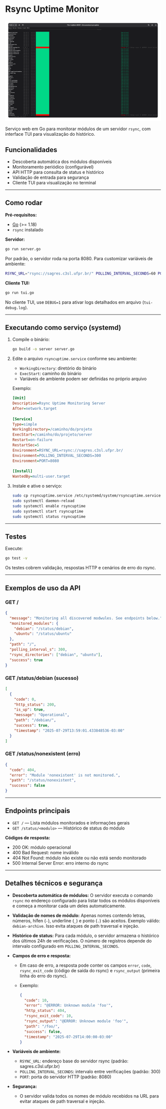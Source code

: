 
# Rsync Uptime Monitor

![Rsync Uptime Monitor Screenshot](./src/img.png)

Serviço web em Go para monitorar módulos de um servidor `rsync`, com interface TUI para visualização do histórico.

## Funcionalidades

- Descoberta automática dos módulos disponíveis
- Monitoramento periódico (configurável)
- API HTTP para consulta de status e histórico
- Validação de entrada para segurança
- Cliente TUI para visualização no terminal

---

## Como rodar

**Pré-requisitos:**

- [Go](https://go.dev/doc/install) (>= 1.18)
- `rsync` instalado

**Servidor:**

```sh
go run server.go
```

Por padrão, o servidor roda na porta 8080. Para customizar variáveis de ambiente:

```sh
RSYNC_URL="rsync://sagres.c3sl.ufpr.br/" POLLING_INTERVAL_SECONDS=60 PORT=9090 go run server.go
```

**Cliente TUI:**

```sh
go run tui.go
```

No cliente TUI, use `DEBUG=1` para ativar logs detalhados em arquivo (`tui-debug.log`).

---

## Executando como serviço (systemd)

1. Compile o binário:

   ```sh
   go build -o server server.go
   ```

2. Edite o arquivo `rsyncuptime.service` conforme seu ambiente:
   - `WorkingDirectory`: diretório do binário
   - `ExecStart`: caminho do binário
   - Variáveis de ambiente podem ser definidas no próprio arquivo

   Exemplo:

   ```ini
   [Unit]
   Description=Rsync Uptime Monitoring Server
   After=network.target

   [Service]
   Type=simple
   WorkingDirectory=/caminho/do/projeto
   ExecStart=/caminho/do/projeto/server
   Restart=on-failure
   RestartSec=5
   Environment=RSYNC_URL=rsync://sagres.c3sl.ufpr.br/
   Environment=POLLING_INTERVAL_SECONDS=300
   Environment=PORT=8080

   [Install]
   WantedBy=multi-user.target
   ```

3. Instale e ative o serviço:

   ```sh
   sudo cp rsyncuptime.service /etc/systemd/system/rsyncuptime.service
   sudo systemctl daemon-reload
   sudo systemctl enable rsyncuptime
   sudo systemctl start rsyncuptime
   sudo systemctl status rsyncuptime
   ```

---

## Testes

Execute:

```sh
go test -v
```

Os testes cobrem validação, respostas HTTP e cenários de erro do rsync.

---

## Exemplos de uso da API

### GET /

```json
{
  "message": "Monitoring all discovered modwules. See endpoints below.",
  "monitored_modules": {
    "debian": "/status/debian",
    "ubuntu": "/status/ubuntu"
  },
  "path": "/",
  "polling_interval_s": 300,
  "rsync_directories": ["debian", "ubuntu"],
  "success": true
}
```

### GET /status/debian (sucesso)

```json
[
  {
    "code": 0,
    "http_status": 200,
    "is_up": true,
    "message": "Operational",
    "path": "/debian/",
    "success": true,
    "timestamp": "2025-07-29T13:59:01.433848536-03:00"
  }
]
```

### GET /status/nonexistent (erro)

```json
{
  "code": 404,
  "error": "Module 'nonexistent' is not monitored.",
  "path": "/status/nonexistent",
  "success": false
}
```

---

## Endpoints principais

- `GET /` — Lista módulos monitorados e informações gerais
- `GET /status/<modulo>` — Histórico de status do módulo

**Códigos de resposta:**

- 200 OK: módulo operacional
- 400 Bad Request: nome inválido
- 404 Not Found: módulo não existe ou não está sendo monitorado
- 500 Internal Server Error: erro interno do rsync

---

## Detalhes técnicos e segurança

- **Descoberta automática de módulos:** O servidor executa o comando `rsync` no endereço configurado para listar todos os módulos disponíveis e começa a monitorar cada um deles automaticamente.
- **Validação de nomes de módulo:** Apenas nomes contendo letras, números, hífen (`-`), underline (`_`) e ponto (`.`) são aceitos. Exemplo válido: `debian-archive`. Isso evita ataques de path traversal e injeção.
- **Histórico de status:** Para cada módulo, o servidor armazena o histórico dos últimos 24h de verificações. O número de registros depende do intervalo configurado em `POLLING_INTERVAL_SECONDS`.
- **Campos de erro e resposta:**
  - Em caso de erro, a resposta pode conter os campos `error`, `code`, `rsync_exit_code` (código de saída do rsync) e `rsync_output` (primeira linha do erro do rsync).
  - Exemplo:

    ```json
    {
      "code": 10,
      "error": "@ERROR: Unknown module 'foo'",
      "http_status": 404,
      "rsync_exit_code": 10,
      "rsync_output": "@ERROR: Unknown module 'foo'",
      "path": "/foo/",
      "success": false,
      "timestamp": "2025-07-29T14:00:00-03:00"
    }
    ```

- **Variáveis de ambiente:**
  - `RSYNC_URL`: endereço base do servidor rsync (padrão: sagres.c3sl.ufpr.br)
  - `POLLING_INTERVAL_SECONDS`: intervalo entre verificações (padrão: 300)
  - `PORT`: porta do servidor HTTP (padrão: 8080)
- **Segurança:**
  - O servidor valida todos os nomes de módulo recebidos na URL para evitar ataques de path traversal e injeção.
